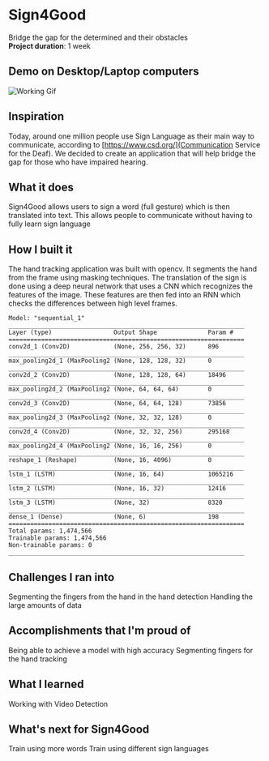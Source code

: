 # Sign4Good

Bridge the gap for the determined and their obstacles <br>
**Project duration**: 1 week  

## Demo on Desktop/Laptop computers
![Working Gif](https://github.com/Zafirmk/BootStrap4-Demo-Website/blob/master/Extras/desktop.gif)

## Inspiration
Today, around one million people use Sign Language as their main way to communicate, according to [https://www.csd.org/](Communication Service for the Deaf). We decided to create an application that will help bridge the gap for those who have impaired hearing.

## What it does
Sign4Good allows users to sign a word (full gesture) which is then translated into text. This allows people to communicate without having to fully learn sign language

## How I built it
The hand tracking application was built with opencv. It segments the hand from the frame using masking techniques. The translation of the sign is done using a deep neural network that uses a CNN which recognizes the features of the image. These features are then fed into an RNN which checks the differences between high level frames.

```
Model: "sequential_1"
_________________________________________________________________
Layer (type)                 Output Shape              Param #   
=================================================================
conv2d_1 (Conv2D)            (None, 256, 256, 32)      896       
_________________________________________________________________
max_pooling2d_1 (MaxPooling2 (None, 128, 128, 32)      0         
_________________________________________________________________
conv2d_2 (Conv2D)            (None, 128, 128, 64)      18496     
_________________________________________________________________
max_pooling2d_2 (MaxPooling2 (None, 64, 64, 64)        0         
_________________________________________________________________
conv2d_3 (Conv2D)            (None, 64, 64, 128)       73856     
_________________________________________________________________
max_pooling2d_3 (MaxPooling2 (None, 32, 32, 128)       0         
_________________________________________________________________
conv2d_4 (Conv2D)            (None, 32, 32, 256)       295168    
_________________________________________________________________
max_pooling2d_4 (MaxPooling2 (None, 16, 16, 256)       0         
_________________________________________________________________
reshape_1 (Reshape)          (None, 16, 4096)          0         
_________________________________________________________________
lstm_1 (LSTM)                (None, 16, 64)            1065216   
_________________________________________________________________
lstm_2 (LSTM)                (None, 16, 32)            12416     
_________________________________________________________________
lstm_3 (LSTM)                (None, 32)                8320      
_________________________________________________________________
dense_1 (Dense)              (None, 6)                 198       
=================================================================
Total params: 1,474,566
Trainable params: 1,474,566
Non-trainable params: 0
_________________________________________________________________

```

## Challenges I ran into
Segmenting the fingers from the hand in the hand detection
Handling the large amounts of data

## Accomplishments that I'm proud of
Being able to achieve a model with high accuracy
Segmenting fingers for the hand tracking

## What I learned
Working with Video Detection 

## What's next for Sign4Good
Train using more words
Train using different sign languages 
